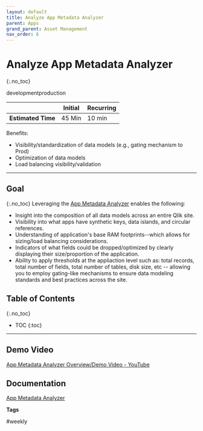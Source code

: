 ```yaml
---
layout: default
title: Analyze App Metadata Analyzer
parent: Apps
grand_parent: Asset Management
nav_order: 6
---
```


# Analyze App Metadata Analyzer <i class="fas fa-dolly-flatbed fa-xs" title="Shipped | Native Capability"></i>
{:.no_toc}

<span class="label dev">development</span><span class="label prod">production</span>

|                                  		          | Initial | Recurring |
|---------------------------------------------------------|---------|------------|
| <i class="far fa-clock fa-sm"></i> **Estimated Time**   | 45 Min  | 10 min     |

Benefits:

  - Visibility/standardization of data models (e.g., gating mechanism to Prod)
  - Optimization of data models
  - Load balancing visibility/validation
  
-------------------------

## Goal
{:.no_toc}
Leveraging the [App Metadata Analyzer](../../tooling/app_metadata_analyzer.md) enables the following:
  - Insight into the composition of all data models across an entire Qlik site.
  - Visibility into what apps have synthetic keys, data islands, and circular references.
  - Understanding of application's base RAM footprints--which allows for sizing/load balancing considerations.
  - Indicators of what fields could be dropped/optimized by clearly displaying their size/proportion of the application.
  - Ability to apply thresholds at the appliaction level such as: total records, total number of fields, total number of tables, disk size, etc -- allowing you to employ gating-like mechanisms to ensure data modeling standards and best practices across the site.

## Table of Contents
{:.no_toc}

* TOC
{:toc}
-------------------------

## Demo Video

[App Metadata Analyzer Overview/Demo Video - YouTube](https://youtu.be/M6qluodkjWQ)

## Documentation

[App Metadata Analyzer](../../tooling/app_metadata_analyzer.md)

**Tags**

\#weekly
